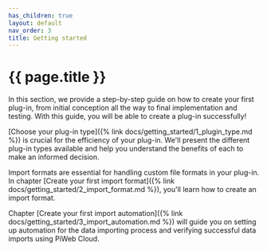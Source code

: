 ```yaml
---
has_children: true
layout: default
nav_order: 3
title: Getting started
---
```


# {{ page.title }}

In this section, we provide a step-by-step guide on how to create your first plug-in, from initial conception all the way to final implementation and testing. With this guide, you will be able to create a plug-in successfully!

[Choose your plug-in type]({% link docs/getting_started/1_plugin_type.md %}) is crucial for the efficiency of your plug-in. We'll present the different plug-in types available and help you understand the benefits of each to make an informed decision.

Import formats are essential for handling custom file formats in your plug-in. In chapter [Create your first import format]({% link docs/getting_started/2_import_format.md %}), you'll learn how to create an import format.

Chapter [Create your first import automation]({% link docs/getting_started/3_import_automation.md %}) will guide you on setting up automation for the data importing process and verifying successful data imports using PiWeb Cloud.
